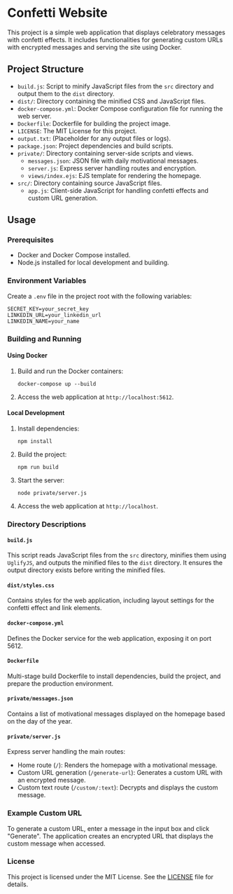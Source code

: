 # Confetti Website

This project is a simple web application that displays celebratory messages with confetti effects. It includes functionalities for generating custom URLs with encrypted messages and serving the site using Docker.

## Project Structure

- `build.js`: Script to minify JavaScript files from the `src` directory and output them to the `dist` directory.
- `dist/`: Directory containing the minified CSS and JavaScript files.
- `docker-compose.yml`: Docker Compose configuration file for running the web server.
- `Dockerfile`: Dockerfile for building the project image.
- `LICENSE`: The MIT License for this project.
- `output.txt`: (Placeholder for any output files or logs).
- `package.json`: Project dependencies and build scripts.
- `private/`: Directory containing server-side scripts and views.
  - `messages.json`: JSON file with daily motivational messages.
  - `server.js`: Express server handling routes and encryption.
  - `views/index.ejs`: EJS template for rendering the homepage.
- `src/`: Directory containing source JavaScript files.
  - `app.js`: Client-side JavaScript for handling confetti effects and custom URL generation.

## Usage

### Prerequisites

- Docker and Docker Compose installed.
- Node.js installed for local development and building.

### Environment Variables

Create a `.env` file in the project root with the following variables:

```
SECRET_KEY=your_secret_key
LINKEDIN_URL=your_linkedin_url
LINKEDIN_NAME=your_name
```

### Building and Running

#### Using Docker

1. Build and run the Docker containers:
    ```
    docker-compose up --build
    ```

2. Access the web application at `http://localhost:5612`.

#### Local Development

1. Install dependencies:
    ```
    npm install
    ```

2. Build the project:
    ```
    npm run build
    ```

3. Start the server:
    ```
    node private/server.js
    ```

4. Access the web application at `http://localhost`.

### Directory Descriptions

#### `build.js`

This script reads JavaScript files from the `src` directory, minifies them using `UglifyJS`, and outputs the minified files to the `dist` directory. It ensures the output directory exists before writing the minified files.

#### `dist/styles.css`

Contains styles for the web application, including layout settings for the confetti effect and link elements.

#### `docker-compose.yml`

Defines the Docker service for the web application, exposing it on port 5612.

#### `Dockerfile`

Multi-stage build Dockerfile to install dependencies, build the project, and prepare the production environment.

#### `private/messages.json`

Contains a list of motivational messages displayed on the homepage based on the day of the year.

#### `private/server.js`

Express server handling the main routes:
- Home route (`/`): Renders the homepage with a motivational message.
- Custom URL generation (`/generate-url`): Generates a custom URL with an encrypted message.
- Custom text route (`/custom/:text`): Decrypts and displays the custom message.

### Example Custom URL

To generate a custom URL, enter a message in the input box and click "Generate". The application creates an encrypted URL that displays the custom message when accessed.

### License

This project is licensed under the MIT License. See the [LICENSE](./LICENSE) file for details.